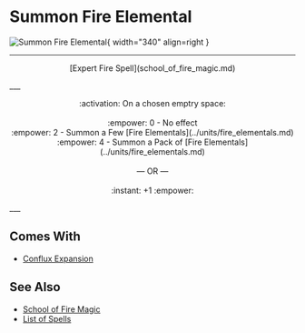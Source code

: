 # Summon Fire Elemental

![Summon Fire Elemental](../assets/spells-summon_fire_elemental.webp){ width="340" align=right }

___
<p style="text-align: center;" markdown>[Expert Fire Spell](school_of_fire_magic.md)</p>
___
<p style="text-align: center;" markdown>:activation: On a chosen emptry space:<br><br>:empower: 0 - No effect<br>:empower: 2 - Summon a Few [Fire Elementals](../units/fire_elementals.md)<br>:empower: 4 - Summon a Pack of [Fire Elementals](../units/fire_elementals.md)<br><br>— OR —<br><br>:instant: +1 :empower:</p>
___


## Comes With

- [Conflux Expansion](../content.md)


## See Also

- [School of Fire Magic](school_of_fire_magic.md)
- [List of Spells](index.md)
